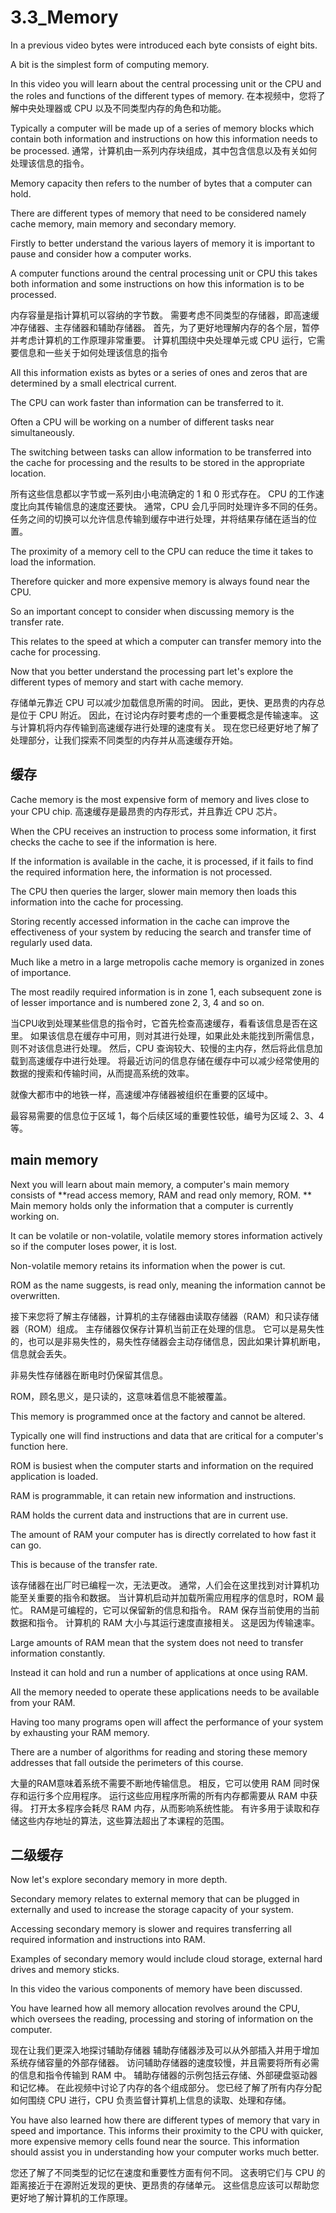 # 3.3_Memory

In a previous video bytes were introduced each byte consists of eight bits.

A bit is the simplest form of computing memory.

In this video you will learn about the central processing unit or the CPU and the roles and functions of the different types of memory.
在本视频中，您将了解中央处理器或 CPU 以及不同类型内存的角色和功能。

Typically a computer will be made up of a series of memory blocks which contain both information and instructions on how this information needs to be processed.
通常，计算机由一系列内存块组成，其中包含信息以及有关如何处理该信息的指令。

Memory capacity then refers to the number of bytes that a computer can hold.

There are different types of memory that need to be considered namely cache memory, main memory and secondary memory.

Firstly to better understand the various layers of memory it is important to pause and consider how a computer works.

A computer functions around the central processing unit or CPU this takes both information and some instructions on how this information is to be processed.

内存容量是指计算机可以容纳的字节数。
需要考虑不同类型的存储器，即高速缓冲存储器、主存储器和辅助存储器。
首先，为了更好地理解内存的各个层，暂停并考虑计算机的工作原理非常重要。
计算机围绕中央处理单元或 CPU 运行，它需要信息和一些关于如何处理该信息的指令

All this information exists as bytes or a series of ones and zeros that are determined by a small electrical current.

The CPU can work faster than information can be transferred to it.

Often a CPU will be working on a number of different tasks near simultaneously.

The switching between tasks can allow information to be transferred into the cache for processing and the results to be stored in the appropriate location.

所有这些信息都以字节或一系列由小电流确定的 1 和 0 形式存在。
CPU 的工作速度比向其传输信息的速度还要快。
通常，CPU 会几乎同时处理许多不同的任务。
任务之间的切换可以允许信息传输到缓存中进行处理，并将结果存储在适当的位置。

The proximity of a memory cell to the CPU can reduce the time it takes to load the information.

Therefore quicker and more expensive memory is always found near the CPU.

So an important concept to consider when discussing memory is the transfer rate.

This relates to the speed at which a computer can transfer memory into the cache for processing.

Now that you better understand the processing part let's explore the different types of memory and start with cache memory.

存储单元靠近 CPU 可以减少加载信息所需的时间。
因此，更快、更昂贵的内存总是位于 CPU 附近。
因此，在讨论内存时要考虑的一个重要概念是传输速率。
这与计算机将内存传输到高速缓存进行处理的速度有关。
现在您已经更好地了解了处理部分，让我们探索不同类型的内存并从高速缓存开始。

## 缓存

Cache memory is the most expensive form of memory and lives close to your CPU chip.
高速缓存是最昂贵的内存形式，并且靠近 CPU 芯片。

When the CPU receives an instruction to process some information, it first checks the cache to see if the information is here.

If the information is available in the cache, it is processed, if it fails to find the required information here, the information is not processed.

The CPU then queries the larger, slower main memory then loads this information into the cache for processing.

Storing recently accessed information in the cache can improve the effectiveness of your system by reducing the search and transfer time of regularly used data.

Much like a metro in a large metropolis cache memory is organized in zones of importance.

The most readily required information is in zone 1, each subsequent zone is of lesser importance and is numbered zone 2, 3, 4 and so on.

当CPU收到处理某些信息的指令时，它首先检查高速缓存，看看该信息是否在这里。
如果该信息在缓存中可用，则对其进行处理，如果此处未能找到所需信息，则不对该信息进行处理。
然后，CPU 查询较大、较慢的主内存，然后将此信息加载到高速缓存中进行处理。
将最近访问的信息存储在缓存中可以减少经常使用的数据的搜索和传输时间，从而提高系统的效率。

就像大都市中的地铁一样，高速缓冲存储器被组织在重要的区域中。

最容易需要的信息位于区域 1，每个后续区域的重要性较低，编号为区域 2、3、4 等。

## main memory

Next you will learn about main memory, a computer's main memory consists of **read access memory, RAM and read only memory, ROM.
**
Main memory holds only the information that a computer is currently working on.

It can be volatile or non-volatile, volatile memory stores information actively so if the computer loses power, it is lost.

Non-volatile memory retains its information when the power is cut.

ROM as the name suggests, is read only, meaning the information cannot be overwritten.

接下来您将了解主存储器，计算机的主存储器由读取存储器（RAM）和只读存储器（ROM）组成。
主存储器仅保存计算机当前正在处理的信息。
它可以是易失性的，也可以是非易失性的，易失性存储器会主动存储信息，因此如果计算机断电，信息就会丢失。

非易失性存储器在断电时仍保留其信息。

ROM，顾名思义，是只读的，这意味着信息不能被覆盖。

This memory is programmed once at the factory and cannot be altered.

Typically one will find instructions and data that are critical for a computer's function here.

ROM is busiest when the computer starts and information on the required application is loaded.

RAM is programmable, it can retain new information and instructions.

RAM holds the current data and instructions that are in current use.

The amount of RAM your computer has is directly correlated to how fast it can go.

This is because of the transfer rate.

该存储器在出厂时已编程一次，无法更改。
通常，人们会在这里找到对计算机功能至关重要的指令和数据。
当计算机启动并加载所需应用程序的信息时，ROM 最忙。
RAM是可编程的，它可以保留新的信息和指令。
RAM 保存当前使用的当前数据和指令。
计算机的 RAM 大小与其运行速度直接相关。
这是因为传输速率。

Large amounts of RAM mean that the system does not need to transfer information constantly.

Instead it can hold and run a number of applications at once using RAM.

All the memory needed to operate these applications needs to be available from your RAM.

Having too many programs open will affect the performance of your system by exhausting your RAM memory.

There are a number of algorithms for reading and storing these memory addresses that fall outside the perimeters of this course.

大量的RAM意味着系统不需要不断地传输信息。
相反，它可以使用 RAM 同时保存和运行多个应用程序。
运行这些应用程序所需的所有内存都需要从 RAM 中获得。
打开太多程序会耗尽 RAM 内存，从而影响系统性能。
有许多用于读取和存储这些内存地址的算法，这些算法超出了本课程的范围。

## 二级缓存
Now let's explore secondary memory in more depth.

Secondary memory relates to external memory that can be plugged in externally and used to increase the storage capacity of your system.

Accessing secondary memory is slower and requires transferring all required information and instructions into RAM.

Examples of secondary memory would include cloud storage, external hard drives and memory sticks.

In this video the various components of memory have been discussed.

You have learned how all memory allocation revolves around the CPU, which oversees the reading, processing and storing of information on the computer.

现在让我们更深入地探讨辅助存储器
辅助存储器涉及可以从外部插入并用于增加系统存储容量的外部存储器。
访问辅助存储器的速度较慢，并且需要将所有必需的信息和指令传输到 RAM 中。
辅助存储器的示例包括云存储、外部硬盘驱动器和记忆棒。
在此视频中讨论了内存的各个组成部分。
您已经了解了所有内存分配如何围绕 CPU 进行，CPU 负责监督计算机上信息的读取、处理和存储。

You have also learned how there are different types of memory that vary in speed and importance.
This informs their proximity to the CPU with quicker, more expensive memory cells found near the source.
This information should assist you in understanding how your computer works much better.

您还了解了不同类型的记忆在速度和重要性方面有何不同。
这表明它们与 CPU 的距离接近于在源附近发现的更快、更昂贵的存储单元。 
这些信息应该可以帮助您更好地了解计算机的工作原理。